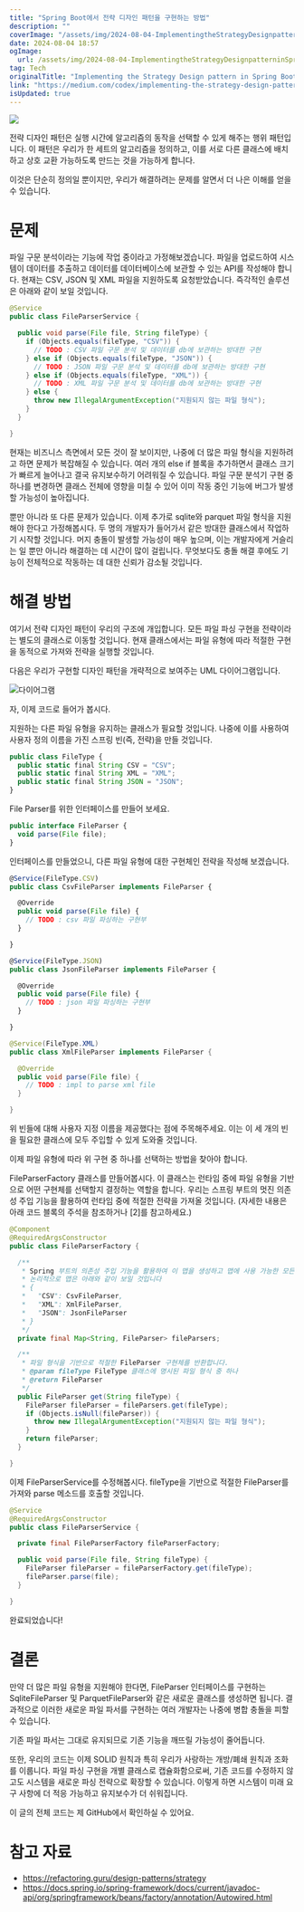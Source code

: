 ```yaml
---
title: "Spring Boot에서 전략 디자인 패턴을 구현하는 방법"
description: ""
coverImage: "/assets/img/2024-08-04-ImplementingtheStrategyDesignpatterninSpringBoot_0.png"
date: 2024-08-04 18:57
ogImage:
  url: /assets/img/2024-08-04-ImplementingtheStrategyDesignpatterninSpringBoot_0.png
tag: Tech
originalTitle: "Implementing the Strategy Design pattern in Spring Boot"
link: "https://medium.com/codex/implementing-the-strategy-design-pattern-in-spring-boot-df3adb9ceb4a"
isUpdated: true
---
```


<img src="/assets/img/2024-08-04-ImplementingtheStrategyDesignpatterninSpringBoot_0.png" />

전략 디자인 패턴은 실행 시간에 알고리즘의 동작을 선택할 수 있게 해주는 행위 패턴입니다. 이 패턴은 우리가 한 세트의 알고리즘을 정의하고, 이를 서로 다른 클래스에 배치하고 상호 교환 가능하도록 만드는 것을 가능하게 합니다.

이것은 단순히 정의일 뿐이지만, 우리가 해결하려는 문제를 알면서 더 나은 이해를 얻을 수 있습니다.

# 문제

<!-- seedividend - 사각형 -->

<ins class="adsbygoogle"
     style="display:block"
     data-ad-client="ca-pub-4877378276818686"
     data-ad-slot="1898504329"
     data-ad-format="auto"
     data-full-width-responsive="true"></ins>

<script>
     (adsbygoogle = window.adsbygoogle || []).push({});
</script>

파일 구문 분석이라는 기능에 작업 중이라고 가정해보겠습니다. 파일을 업로드하여 시스템이 데이터를 추출하고 데이터를 데이터베이스에 보관할 수 있는 API를 작성해야 합니다. 현재는 CSV, JSON 및 XML 파일을 지원하도록 요청받았습니다. 즉각적인 솔루션은 아래와 같이 보일 것입니다.

```java
@Service
public class FileParserService {

  public void parse(File file, String fileType) {
    if (Objects.equals(fileType, "CSV")) {
      // TODO : CSV 파일 구문 분석 및 데이터를 db에 보관하는 방대한 구현
    } else if (Objects.equals(fileType, "JSON")) {
      // TODO : JSON 파일 구문 분석 및 데이터를 db에 보관하는 방대한 구현
    } else if (Objects.equals(fileType, "XML")) {
      // TODO : XML 파일 구문 분석 및 데이터를 db에 보관하는 방대한 구현
    } else {
      throw new IllegalArgumentException("지원되지 않는 파일 형식");
    }
  }

}
```

현재는 비즈니스 측면에서 모든 것이 잘 보이지만, 나중에 더 많은 파일 형식을 지원하려고 하면 문제가 복잡해질 수 있습니다. 여러 개의 else if 블록을 추가하면서 클래스 크기가 빠르게 늘어나고 결국 유지보수하기 어려워질 수 있습니다. 파일 구문 분석기 구현 중 하나를 변경하면 클래스 전체에 영향을 미칠 수 있어 이미 작동 중인 기능에 버그가 발생할 가능성이 높아집니다.

뿐만 아니라 또 다른 문제가 있습니다. 이제 추가로 sqlite와 parquet 파일 형식을 지원해야 한다고 가정해봅시다. 두 명의 개발자가 들어가서 같은 방대한 클래스에서 작업하기 시작할 것입니다. 머지 충돌이 발생할 가능성이 매우 높으며, 이는 개발자에게 거슬리는 일 뿐만 아니라 해결하는 데 시간이 많이 걸립니다. 무엇보다도 충돌 해결 후에도 기능이 전체적으로 작동하는 데 대한 신뢰가 감소될 것입니다.

<!-- seedividend - 사각형 -->

<ins class="adsbygoogle"
     style="display:block"
     data-ad-client="ca-pub-4877378276818686"
     data-ad-slot="1898504329"
     data-ad-format="auto"
     data-full-width-responsive="true"></ins>

<script>
     (adsbygoogle = window.adsbygoogle || []).push({});
</script>

# 해결 방법

여기서 전략 디자인 패턴이 우리의 구조에 개입합니다. 모든 파일 파싱 구현을 전략이라는 별도의 클래스로 이동할 것입니다. 현재 클래스에서는 파일 유형에 따라 적절한 구현을 동적으로 가져와 전략을 실행할 것입니다.

다음은 우리가 구현할 디자인 패턴을 개략적으로 보여주는 UML 다이어그램입니다.

![다이어그램](/assets/img/2024-08-04-ImplementingtheStrategyDesignpatterninSpringBoot_1.png)

<!-- seedividend - 사각형 -->

<ins class="adsbygoogle"
     style="display:block"
     data-ad-client="ca-pub-4877378276818686"
     data-ad-slot="1898504329"
     data-ad-format="auto"
     data-full-width-responsive="true"></ins>

<script>
     (adsbygoogle = window.adsbygoogle || []).push({});
</script>

자, 이제 코드로 들어가 봅시다.

지원하는 다른 파일 유형을 유지하는 클래스가 필요할 것입니다. 나중에 이를 사용하여 사용자 정의 이름을 가진 스프링 빈(즉, 전략)을 만들 것입니다.

```js
public class FileType {
  public static final String CSV = "CSV";
  public static final String XML = "XML";
  public static final String JSON = "JSON";
}
```

File Parser를 위한 인터페이스를 만들어 보세요.

<!-- seedividend - 사각형 -->

<ins class="adsbygoogle"
     style="display:block"
     data-ad-client="ca-pub-4877378276818686"
     data-ad-slot="1898504329"
     data-ad-format="auto"
     data-full-width-responsive="true"></ins>

<script>
     (adsbygoogle = window.adsbygoogle || []).push({});
</script>

```js
public interface FileParser {
  void parse(File file);
}
```

인터페이스를 만들었으니, 다른 파일 유형에 대한 구현체인 전략을 작성해 보겠습니다.

```js
@Service(FileType.CSV)
public class CsvFileParser implements FileParser {

  @Override
  public void parse(File file) {
    // TODO : csv 파일 파싱하는 구현부
  }

}
```

```js
@Service(FileType.JSON)
public class JsonFileParser implements FileParser {

  @Override
  public void parse(File file) {
    // TODO : json 파일 파싱하는 구현부
  }

}
```

<!-- seedividend - 사각형 -->

<ins class="adsbygoogle"
     style="display:block"
     data-ad-client="ca-pub-4877378276818686"
     data-ad-slot="1898504329"
     data-ad-format="auto"
     data-full-width-responsive="true"></ins>

<script>
     (adsbygoogle = window.adsbygoogle || []).push({});
</script>

```java
@Service(FileType.XML)
public class XmlFileParser implements FileParser {

  @Override
  public void parse(File file) {
    // TODO : impl to parse xml file
  }

}
```

위 빈들에 대해 사용자 지정 이름을 제공했다는 점에 주목해주세요. 이는 이 세 개의 빈을 필요한 클래스에 모두 주입할 수 있게 도와줄 것입니다.

이제 파일 유형에 따라 위 구현 중 하나를 선택하는 방법을 찾아야 합니다.

FileParserFactory 클래스를 만들어봅시다. 이 클래스는 런타임 중에 파일 유형을 기반으로 어떤 구현체를 선택할지 결정하는 역할을 합니다. 우리는 스프링 부트의 멋진 의존성 주입 기능을 활용하여 런타임 중에 적절한 전략을 가져올 것입니다. (자세한 내용은 아래 코드 블록의 주석을 참조하거나 [2]를 참고하세요.)

<!-- seedividend - 사각형 -->

<ins class="adsbygoogle"
     style="display:block"
     data-ad-client="ca-pub-4877378276818686"
     data-ad-slot="1898504329"
     data-ad-format="auto"
     data-full-width-responsive="true"></ins>

<script>
     (adsbygoogle = window.adsbygoogle || []).push({});
</script>

```java
@Component
@RequiredArgsConstructor
public class FileParserFactory {

  /**
   * Spring 부트의 의존성 주입 기능을 활용하여 이 맵을 생성하고 맵에 사용 가능한 모든 구현을 키(bean 이름)로 포함합니다.
   * 논리적으로 맵은 아래와 같이 보일 것입니다
   * {
   *   "CSV": CsvFileParser,
   *   "XML": XmlFileParser,
   *   "JSON": JsonFileParser
   * }
   */
  private final Map<String, FileParser> fileParsers;

  /**
   * 파일 형식을 기반으로 적절한 FileParser 구현체를 반환합니다.
   * @param fileType FileType 클래스에 명시된 파일 형식 중 하나
   * @return FileParser
   */
  public FileParser get(String fileType) {
    FileParser fileParser = fileParsers.get(fileType);
    if (Objects.isNull(fileParser)) {
      throw new IllegalArgumentException("지원되지 않는 파일 형식");
    }
    return fileParser;
  }

}
```

이제 FileParserService를 수정해봅시다. fileType을 기반으로 적절한 FileParser를 가져와 parse 메소드를 호출할 것입니다.

```java
@Service
@RequiredArgsConstructor
public class FileParserService {

  private final FileParserFactory fileParserFactory;

  public void parse(File file, String fileType) {
    FileParser fileParser = fileParserFactory.get(fileType);
    fileParser.parse(file);
  }

}
```

완료되었습니다!

<!-- seedividend - 사각형 -->

<ins class="adsbygoogle"
     style="display:block"
     data-ad-client="ca-pub-4877378276818686"
     data-ad-slot="1898504329"
     data-ad-format="auto"
     data-full-width-responsive="true"></ins>

<script>
     (adsbygoogle = window.adsbygoogle || []).push({});
</script>

# 결론

만약 더 많은 파일 유형을 지원해야 한다면, FileParser 인터페이스를 구현하는 SqliteFileParser 및 ParquetFileParser와 같은 새로운 클래스를 생성하면 됩니다. 결과적으로 이러한 새로운 파일 파서를 구현하는 여러 개발자는 나중에 병합 충돌을 피할 수 있습니다.

기존 파일 파서는 그대로 유지되므로 기존 기능을 깨뜨릴 가능성이 줄어듭니다.

또한, 우리의 코드는 이제 SOLID 원칙과 특히 우리가 사랑하는 개방/폐쇄 원칙과 조화를 이룹니다. 파일 파싱 구현을 개별 클래스로 캡슐화함으로써, 기존 코드를 수정하지 않고도 시스템을 새로운 파싱 전략으로 확장할 수 있습니다. 이렇게 하면 시스템이 미래 요구 사항에 더 적응 가능하고 유지보수가 더 쉬워집니다.

<!-- seedividend - 사각형 -->

<ins class="adsbygoogle"
     style="display:block"
     data-ad-client="ca-pub-4877378276818686"
     data-ad-slot="1898504329"
     data-ad-format="auto"
     data-full-width-responsive="true"></ins>

<script>
     (adsbygoogle = window.adsbygoogle || []).push({});
</script>

이 글의 전체 코드는 제 GitHub에서 확인하실 수 있어요.

# 참고 자료

- https://refactoring.guru/design-patterns/strategy
- https://docs.spring.io/spring-framework/docs/current/javadoc-api/org/springframework/beans/factory/annotation/Autowired.html
